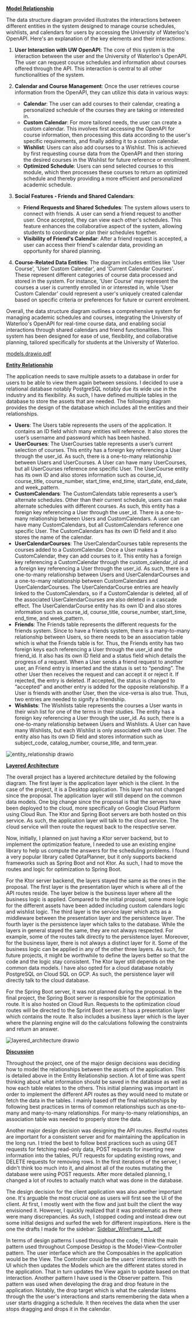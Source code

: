 **<span style="text-decoration:underline;">Model Relationship</span>**

The data structure diagram provided illustrates the interactions between different entities in the system designed to manage course schedules, wishlists, and calendars for users by accessing the University of Waterloo's OpenAPI. Here's an explanation of the key elements and their interactions:

1. **User Interaction with UW OpenAPI**: The core of this system is the interaction between the user and the University of Waterloo's OpenAPI. The user can request course schedules and information about courses offered through the API. This interaction is central to all other functionalities of the system.

2. **Calendar and Course Management**: Once the user retrieves course information from the OpenAPI, they can utilize this data in various ways:
   - **Calendar**: The user can add courses to their calendar, creating a personalized schedule of the courses they are taking or interested in.
   - **Custom Calendar**: For more tailored needs, the user can create a custom calendar. This involves first accessing the OpenAPI for course information, then processing this data according to the user's specific requirements, and finally adding it to a custom calendar.
   - **Wishlist**: Users can also add courses to a Wishlist. This is achieved by first requesting course data from the OpenAPI and then storing the desired courses in the Wishlist for future reference or enrollment.
   - **Optimized Schedule**: Users can send selected courses to this module, which then processes these courses to return an optimized schedule and thereby providing a more efficient and personalized academic schedule.

3. **Social Features - Friends and Shared Calendars**:
   - **Friend Requests and Shared Schedules**: The system allows users to connect with friends. A user can send a friend request to another user. Once accepted, they can view each other's schedules. This feature enhances the collaborative aspect of the system, allowing students to coordinate or plan their schedules together.
   - **Visibility of Friend's Calendar**: After a friend request is accepted, a user can access their friend's calendar data, providing an opportunity for shared planning.

4. **Course-Related Data Entities**: The diagram includes entities like 'User Course', 'User Custom Calendar', and 'Current Calendar Courses'. These represent different categories of course data processed and stored in the system. For instance, 'User Course' may represent the courses a user is currently enrolled in or interested in, while 'User Custom Calendar' could represent a user's uniquely created calendar based on specific criteria or preferences for future or current enrolment.

Overall, the data structure diagram outlines a comprehensive system for managing academic schedules and courses, integrating the University of Waterloo's OpenAPI for real-time course data, and enabling social interactions through shared calendars and friend functionalities. This system has been designed for ease of use, flexibility, and collaborative planning, tailored specifically for students at the University of Waterloo.

[models.drawio.pdf](https://github.com/user-attachments/files/17348518/models.drawio.pdf)



**<span style="text-decoration:underline;">Entity Relationship</span>**

The application needs to save multiple assets to a database in order for users to be able to view them again between sessions. I decided to use a relational database notably PostgreSQL notably due its wide use in the industry and its flexibility. As such, I have defined multiple tables in the database to store the assets that are needed. The following diagram provides the design of the database which includes all the entities and their relationships.



* **Users**: The Users table represents the users of the application. It contains an ID field which many entities will reference. It also stores the user’s username and password which has been hashed.
* **UserCourses**: The UserCourses table represents a user’s current selection of courses. This entity has a foreign key referencing a User through the user_id. As such, there is a one-to-many relationship between Users and UserCourses. A User can have many UserCourses, but all UserCourses reference one specific User. The UserCourse entity has its own ID and also stores information such as course_id, course_title, course_number, start_time, end_time, start_date, end_date, and week_pattern.
* **CustomCalendars**: The CustomCalendats table represents a user’s alternate schedules. Other than their current schedule, users can make alternate schedules with different courses. As such, this entity has a foreign key referencing a User through the user_id. There is a one-to-many relationship between Users and CustomCalendars. A user can have many CustomCalendars, but all CustomCalendars reference one specific User. The CustomCalendars has its own ID field and it also stores the name of the calendar.
* **UserCalendarCourses**: The UserCalendarCourses table represents the courses added to a CustomCalendar. Once a User makes a CustomCalendar, they can add courses to it. This entity has a foreign key referencing a CustomCalendar through the custom_calendar_id and a foreign key referencing a User through the user_id. As such, there is a one-to-many relationship between Users and UserCalendarCourses and a one-to-many relationship between CustomCalendars and UserCalendarCourses. The UserCalendarCourse entries are heavily linked to the CustomCalendars, so if a CustomCalendar is deleted, all of the associated UserCalendarCourses are also deleted in a cascade effect. The UserCalendarCourse entity has its own ID and also stores information such as course_id, course_title, course_number, start_time, end_time, and week_pattern.
* **Friends**: The Friends table represents the different requests for the friends system. Since to have a friends system, there is a many-to-many relationship between Users, so there needs to be an association table which is what the Friends table is for. Thus, the Friends entity has two foreign keys each referencing a User through the user_id and the friend_id. It also has its own ID field and a status field which details the progress of a request. When a User sends a friend request to another user, an Friend entry is inserted and the status is set to “pending”. The other User then receives the request and can accept it or reject it. If rejected, the entry is deleted. If accepted, the status is changed to “accepted” and another entry is added for the opposite relationship. If a User is friends with another User, then the vice-versa is also true. Thus, two entries are needed to signify a friendship.
* **Wishlists**: The Wishlists table represents the courses a User wants in their wish list for one of the terms in their studies. The entity has a foreign key referencing a User through the user_id. As such, there is a one-to-many relationship between Users and Wishlists. A User can have many Wishlists, but each Wishlist is only associated with one User. The entity also has its own ID field and stores information such  as subject_code, catalog_number, course_title, and term_year.

![entity_relationship drawio](https://github.com/user-attachments/assets/a001b512-8358-4d65-a385-ce2df83c9479)

**<span style="text-decoration:underline;">Layered Architecture</span>**

The overall project has a layered architecture detailed by the following diagram. The first layer is the application layer which is the client. In the case of the project, it is a Desktop application. This layer has not changed since the proposal. The application layer will still depend on the common data models. One big change since the proposal is that the servers have been deployed to the cloud, more specifically on Google Cloud Platform using Cloud Run. The Ktor and Spring Boot servers are both hosted on this service. As such, the application layer will talk to the cloud service. The cloud service will then route the request back to the respective server. 

Now, initially, I planned on just having a Ktor server backend, but to implement the optimization feature, I needed to use an existing engine library to help us compute the answers for the scheduling problems. I found a very popular library called OptaPlanner, but it only supports backend frameworks such as Spring Boot and not Ktor. As such, I had to move the routes and logic for optimization to Spring Boot.

For the Ktor server backend, the layers stayed the same as the ones in the proposal. The first layer is the presentation layer which is where all of the API routes reside. The layer below is the business layer where all the business logic is applied. Compared to the initial proposal, some more logic for the different assets have been added including custom calendars logic and wishlist logic. The third layer is the service layer which acts as a middleware between the presentation layer and the persistence layer. The fourth layer is the persistence layer which talks to the database. While the layers in general stayed the same, they are not always respected. For example, some of the routes talk directly to the persistence layer. Moreover, for the business layer, there is not always a distinct layer for it. Some of the business logic can be applied in any of the other three layers. As such, for future projects, it might be worthwhile to define the layers better so that the code and the logic stay consistent. The Ktor layer still depends on the common data models. I have also opted for a cloud database notably PostgreSQL on Cloud SQL on GCP. As such, the persistence layer will directly talk to the cloud database.

For the Spring Boot server, it was not planned during the proposal. In the final project, the Spring Boot server is responsible for the optimization route. It is also hosted on Cloud Run. Requests to the optimization cloud routes will be directed to the Sprint Boot server. It has a presentation layer which contains the route. It also includes a business layer which is the layer where the planning engine will do the calculations following the constraints and return an answer.

![layered_architecture drawio](https://github.com/user-attachments/assets/becd1027-f6e1-4b06-8724-dff8eb37b979)

**<span style="text-decoration:underline;">Discussion</span>**

Throughout the project, one of the major design decisions was deciding how to model the relationships between the assets of the application. This is detailed above in the Entity Relationship section. A lot of time was spent thinking about what information should be saved in the database as well as how each table relates to the others. This initial planning was important in order to implement the different API routes as they would need to mutate or fetch the data in the tables. I mainly based off the final relationships by following best practices in terms of common relationships such as one-to-many and many-to-many relationships. For many-to-many relationships, an association table was needed to properly store the data.

Another major design decision was designing the API routes. Restful routes are important for a consistent server and for maintaining the application in the long run. I tried the best to follow best practices such as using GET requests for fetching read-only data, POST requests for inserting new information into the tables, PUT requests for updating existing rows, and DELETE requests for removing rows. In the first iterations of the server, I didn't think too much into it, and almost all of the routes mutating the database were using POST requests. After more detailed planning, I changed a lot of routes to actually match what was done in the database.

The design decision for the client application was also another important one. It's arguable the most crucial one as users will first see the UI of the client. At first, I mostly went with the flow and just built the client the way envisioned it. However, I quickly realized that it was problematic as there were many discrepancies. As such, I stopped coding and instead drew out some initial designs and surfed the web for different inspirations. Here is the one the drafts I made for the sidebar: [Sidebar_Wireframe__1_.pdf](https://github.com/user-attachments/files/17348540/Sidebar_Wireframe__1_.pdf)

In terms of design patterns I used throughout the code, I think the main pattern used throughout Compose Desktop is the Model-View-Controller pattern. The user interface which are the Composables in the application would be the View. The Controller could be the users' interactions with the UI which then updates the Models which are the different states stored in the application. That in turn updates the View again to update based on that interaction. Another pattern I have used is the Observer pattern. This pattern was used when developing the drag and drop feature in the application. Notably, the drop target which is what the calendar listens through the the user's interactions and starts remembering the data when a user starts dragging a schedule. It then receives the data when the user stops dragging and drops it in the calendar.
